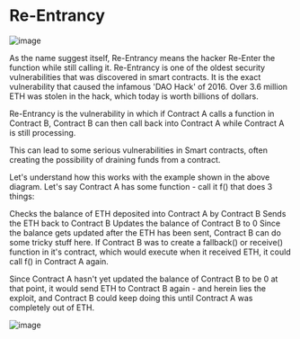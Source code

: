 # Re-Entrancy

![image](https://user-images.githubusercontent.com/102557215/187306173-6cb3fb9f-fc74-478d-924c-c7ca2eeb03be.png)

 As the name suggest itself, Re-Entrancy means the hacker Re-Enter the function while still calling it. Re-Entrancy is one of the oldest security vulnerabilities that was discovered in smart contracts. It is the exact vulnerability that caused the infamous 'DAO Hack' of 2016. Over 3.6 million ETH was stolen in the hack, which today is worth billions of dollars.

Re-Entrancy is the vulnerability in which if Contract A calls a function in Contract B, Contract B can then call back into Contract A while Contract A is still processing.

This can lead to some serious vulnerabilities in Smart contracts, often creating the possibility of draining funds from a contract.

Let's understand how this works with the example shown in the above diagram. Let's say Contract A has some function - call it f() that does 3 things:

Checks the balance of ETH deposited into Contract A by Contract B
Sends the ETH back to Contract B
Updates the balance of Contract B to 0
Since the balance gets updated after the ETH has been sent, Contract B can do some tricky stuff here. If Contract B was to create a fallback() or receive() function in it's contract, which would execute when it received ETH, it could call f() in Contract A again.

Since Contract A hasn't yet updated the balance of Contract B to be 0 at that point, it would send ETH to Contract B again - and herein lies the exploit, and Contract B could keep doing this until Contract A was completely out of ETH.


![image](https://user-images.githubusercontent.com/102557215/187306603-b5f690a1-8f5b-4854-b0a7-be35d2638fd4.png)

